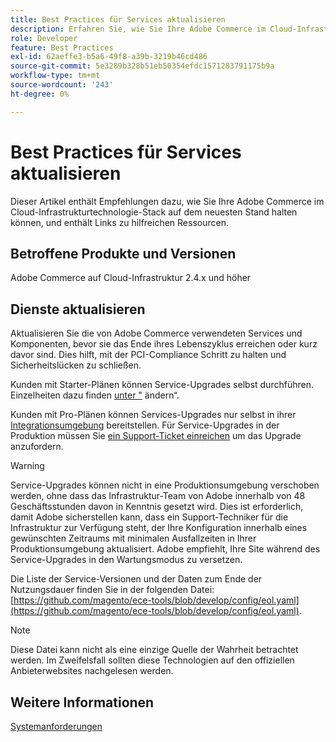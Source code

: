 ```yaml
---
title: Best Practices für Services aktualisieren
description: Erfahren Sie, wie Sie Ihre Adobe Commerce im Cloud-Infrastrukturtechnologie-Stack auf dem neuesten Stand halten.
role: Developer
feature: Best Practices
exl-id: 62aeffe3-b5a6-49f8-a39b-3219b46cd486
source-git-commit: 5e3289b328b51eb50354efdc1571283791175b9a
workflow-type: tm+mt
source-wordcount: '243'
ht-degree: 0%

---
```


# Best Practices für Services aktualisieren

Dieser Artikel enthält Empfehlungen dazu, wie Sie Ihre Adobe Commerce im Cloud-Infrastrukturtechnologie-Stack auf dem neuesten Stand halten können, und enthält Links zu hilfreichen Ressourcen.

## Betroffene Produkte und Versionen

Adobe Commerce auf Cloud-Infrastruktur 2.4.x und höher

## Dienste aktualisieren

Aktualisieren Sie die von Adobe Commerce verwendeten Services und Komponenten, bevor sie das Ende ihres Lebenszyklus erreichen oder kurz davor sind. Dies hilft, mit der PCI-Compliance Schritt zu halten und Sicherheitslücken zu schließen.

Kunden mit Starter-Plänen können Service-Upgrades selbst durchführen. Einzelheiten dazu finden [ unter &quot;](https://experienceleague.adobe.com/en/docs/commerce-cloud-service/user-guide/configure/service/services-yaml#change-service-version) ändern“.

Kunden mit Pro-Plänen können Services-Upgrades nur selbst in ihrer [Integrationsumgebung](https://experienceleague.adobe.com/docs/commerce-knowledge-base/kb/announcements/commerce-announcements/integration-environment-enhancement-request-pro-and-starter.html) bereitstellen. Für Service-Upgrades in der Produktion müssen Sie [ein Support-Ticket einreichen](https://experienceleague.adobe.com/docs/commerce-knowledge-base/kb/help-center-guide/magento-help-center-user-guide.html#submit-ticket) um das Upgrade anzufordern.

>[!WARNING]
>
>Service-Upgrades können nicht in eine Produktionsumgebung verschoben werden, ohne dass das Infrastruktur-Team von Adobe innerhalb von 48 Geschäftsstunden davon in Kenntnis gesetzt wird. Dies ist erforderlich, damit Adobe sicherstellen kann, dass ein Support-Techniker für die Infrastruktur zur Verfügung steht, der Ihre Konfiguration innerhalb eines gewünschten Zeitraums mit minimalen Ausfallzeiten in Ihrer Produktionsumgebung aktualisiert. Adobe empfiehlt, Ihre Site während des Service-Upgrades in den Wartungsmodus zu versetzen.

Die Liste der Service-Versionen und der Daten zum Ende der Nutzungsdauer finden Sie in der folgenden Datei: [https://github.com/magento/ece-tools/blob/develop/config/eol.yaml](https://github.com/magento/ece-tools/blob/develop/config/eol.yaml).

>[!NOTE]
>
>Diese Datei kann nicht als eine einzige Quelle der Wahrheit betrachtet werden. Im Zweifelsfall sollten diese Technologien auf den offiziellen Anbieterwebsites nachgelesen werden.

## Weitere Informationen

[Systemanforderungen](../../../installation/system-requirements.md)

